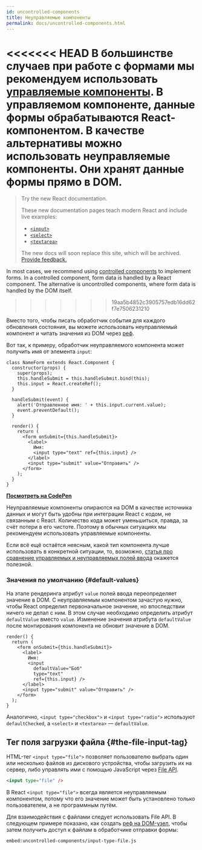 ```yaml
---
id: uncontrolled-components
title: Неуправляемые компоненты
permalink: docs/uncontrolled-components.html
---
```


<<<<<<< HEAD
В большинстве случаев при работе с формами мы рекомендуем использовать [управляемые компоненты](/docs/forms.html#controlled-components). В управляемом компоненте, данные формы обрабатываются React-компонентом. В качестве альтернативы можно использовать неуправляемые компоненты. Они хранят данные формы прямо в DOM.
=======
> Try the new React documentation.
> 
> These new documentation pages teach modern React and include live examples:
>
> - [`<input>`](https://beta.reactjs.org/reference/react-dom/components/input)
> - [`<select>`](https://beta.reactjs.org/reference/react-dom/components/select)
> - [`<textarea>`](https://beta.reactjs.org/reference/react-dom/components/textarea)
>
> The new docs will soon replace this site, which will be archived. [Provide feedback.](https://github.com/reactjs/reactjs.org/issues/3308)

In most cases, we recommend using [controlled components](/docs/forms.html#controlled-components) to implement forms. In a controlled component, form data is handled by a React component. The alternative is uncontrolled components, where form data is handled by the DOM itself.
>>>>>>> 19aa5b4852c3905757edb16dd62f7e7506231210

Вместо того, чтобы писать обработчик события для каждого обновления состояния, вы можете использовать неуправляемый компонент и читать значения из DOM через [реф](/docs/refs-and-the-dom.html).

Вот так, к примеру, обработчик неуправляемого компонента может получить имя от элемента `input`:

```javascript{5,9,18}
class NameForm extends React.Component {
  constructor(props) {
    super(props);
    this.handleSubmit = this.handleSubmit.bind(this);
    this.input = React.createRef();
  }

  handleSubmit(event) {
    alert('Отправленное имя: ' + this.input.current.value);
    event.preventDefault();
  }

  render() {
    return (
      <form onSubmit={this.handleSubmit}>
        <label>
          Имя:
          <input type="text" ref={this.input} />
        </label>
        <input type="submit" value="Отправить" />
      </form>
    );
  }
}
```

[**Посмотреть на CodePen**](https://codepen.io/gaearon/pen/WooRWa?editors=0010)

Неуправляемые компоненты опираются на DOM в качестве источника данных и могут быть удобны при интеграции React с кодом, не связанным с React. Количество кода может уменьшиться, правда, за счёт потери в его чистоте. Поэтому в обычных ситуациях мы рекомендуем использовать управляемые компоненты.

Если всё ещё остаётся неясным, какой тип компонента лучше использовать в конкретной ситуации, то, возможно, [статья про сравнение управляемых и неуправляемых полей ввода](https://goshakkk.name/controlled-vs-uncontrolled-inputs-react/) окажется полезной.

### Значения по умолчанию {#default-values}

На этапе рендеринга атрибут `value` полей ввода переопределяет значение в DOM. С неуправляемым компонентом зачастую нужно, чтобы React определил первоначальное значение, но впоследствии ничего не делал с ним. В этом случае необходимо определить атрибут `defaultValue` вместо `value`. Изменение значения атрибута `defaultValue` после монтирования компонента не обновит значение в DOM.

```javascript{7}
render() {
  return (
    <form onSubmit={this.handleSubmit}>
      <label>
        Имя:
        <input
          defaultValue="Боб"
          type="text"
          ref={this.input} />
      </label>
      <input type="submit" value="Отправить" />
    </form>
  );
}
```

Аналогично, `<input type="checkbox">` и `<input type="radio">` используют `defaultChecked`, а `<select>` и `<textarea>` — `defaultValue`.

## Тег поля загрузки файла {#the-file-input-tag}

HTML-тег `<input type="file">` позволяет пользователю выбрать один или несколько файлов из дискового устройства, чтобы загрузить их на сервер, либо управлять ими с помощью JavaScript через [File API](https://developer.mozilla.org/ru/docs/Web/API/File/Using_files_from_web_applications).

```html
<input type="file" />
```

В React `<input type="file">` всегда является неуправляемым компонентом, потому что его значение может быть установлено только пользователем, а не программным путём.

Для взаимодействия с файлами следует использовать File API. В следующем примере показано, как создать [реф на DOM-узел](/docs/refs-and-the-dom.html), чтобы затем получить доступ к файлам в обработчике отправки формы:

`embed:uncontrolled-components/input-type-file.js`

[](codepen://uncontrolled-components/input-type-file)

